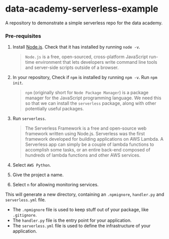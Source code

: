 # data-academy-serverless-example
A repository to demonstrate a simple serverless repo for the data academy.

### Pre-requisites

1. Install [Node.js](https://nodejs.org/en/). Check that it has installed by running `node -v`.

    > `Node.js` is a free, open-sourced, cross-platform JavaScript run-time environment that lets developers write command line tools and server-side scripts outside of a browser.

1. In your repository, Check if `npm` is installed by running `npm -v`. Run `npm init`.

   > `npm` (originally short for `Node Package Manager`) is a package manager for the JavaScript programming language. We need this so that we can install the `serverless` package, along with other potentially useful packages.


1. Run `serverless`.

    > The Serverless Framework is a free and open-source web framework written using Node.js. Serverless was the first framework developed for building applications on AWS Lambda. A Serverless app can simply be a couple of lambda functions to accomplish some tasks, or an entire back-end composed of hundreds of lambda functions and other AWS services.

1. Select `AWS Python`.
1. Give the project a name.
1. Select `n` for allowing monitoring services.

This will generate a new directory, containing an `.npmignore`, `handler.py` and `serverless.yml` file.

- The `.npmignore` file is used to keep stuff out of your package, like `.gitignore`.
- The `handler.py` file is the entry point for your application.
- The `serverless.yml` file is used to define the infrastructure of your application.

